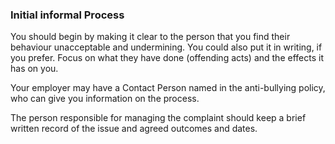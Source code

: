 ###  Initial informal Process

You should begin by making it clear to the person that you find their
behaviour unacceptable and undermining. You could also put it in writing, if
you prefer. Focus on what they have done (offending acts) and the effects it
has on you.

Your employer may have a Contact Person named in the anti-bullying policy, who
can give you information on the process.

The person responsible for managing the complaint should keep a brief written
record of the issue and agreed outcomes and dates.
